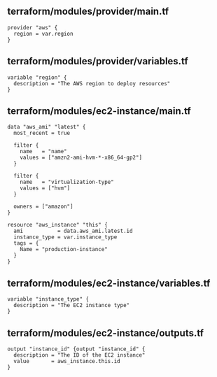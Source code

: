 


## terraform/modules/provider/main.tf
```hcl
provider "aws" {
  region = var.region
}
```

## terraform/modules/provider/variables.tf
```hcl
variable "region" {
  description = "The AWS region to deploy resources"
}
```

## terraform/modules/ec2-instance/main.tf
```hcl
data "aws_ami" "latest" {
  most_recent = true

  filter {
    name   = "name"
    values = ["amzn2-ami-hvm-*-x86_64-gp2"]
  }

  filter {
    name   = "virtualization-type"
    values = ["hvm"]
  }

  owners = ["amazon"]
}

resource "aws_instance" "this" {
  ami           = data.aws_ami.latest.id
  instance_type = var.instance_type
  tags = {
    Name = "production-instance"
  }
}
```

## terraform/modules/ec2-instance/variables.tf
```hcl
variable "instance_type" {
  description = "The EC2 instance type"
}
```

## terraform/modules/ec2-instance/outputs.tf
```hcl
output "instance_id" {output "instance_id" {
  description = "The ID of the EC2 instance"
  value       = aws_instance.this.id
}
```

